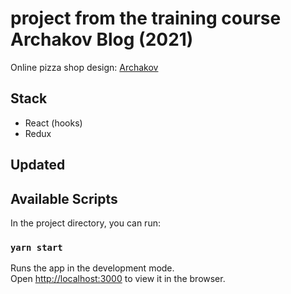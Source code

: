 # project from the training course Archakov Blog (2021)

Online pizza shop
design: [Archakov](https://www.figma.com/file/wWUnQwvRDWBfPx1v1pCAfO/React-Pizza)

## Stack

- React (hooks)
- Redux

## Updated

## Available Scripts

In the project directory, you can run:

### `yarn start`

Runs the app in the development mode.\
Open [http://localhost:3000](http://localhost:3000) to view it in the browser.
